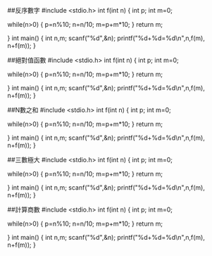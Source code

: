 ##反序數字
#include <stdio.h>
int f(int n)
{
 int p;
 int m=0;
 
 while(n>0)
 {
  p=n%10;
  n=n/10;
  m=p+m*10;
  }
  return m;
 
 
 
 
 }
int main()
{
int n,m;
scanf("%d",&n);
printf("%d+%d=%d\n",n,f(m), n+f(m));
}

##絕對值函數
#include <stdio.h>
int f(int n)
{
 int p;
 int m=0;
 
 while(n>0)
 {
  p=n%10;
  n=n/10;
  m=p+m*10;
  }
  return m;
 
 
 
 
 }
int main()
{
int n,m;
scanf("%d",&n);
printf("%d+%d=%d\n",n,f(m), n+f(m));
}

##N數之和 
#include <stdio.h>
int f(int n)
{
 int p;
 int m=0;
 
 while(n>0)
 {
  p=n%10;
  n=n/10;
  m=p+m*10;
  }
  return m;
 
 
 
 
 }
int main()
{
int n,m;
scanf("%d",&n);
printf("%d+%d=%d\n",n,f(m), n+f(m));
}


##三數極大
#include <stdio.h>
int f(int n)
{
 int p;
 int m=0;
 
 while(n>0)
 {
  p=n%10;
  n=n/10;
  m=p+m*10;
  }
  return m;
 
 
 
 
 }
int main()
{
int n,m;
scanf("%d",&n);
printf("%d+%d=%d\n",n,f(m), n+f(m));
}

##計算商數
#include <stdio.h>
int f(int n)
{
 int p;
 int m=0;
 
 while(n>0)
 {
  p=n%10;
  n=n/10;
  m=p+m*10;
  }
  return m;
 
 
 
 
 }
int main()
{
int n,m;
scanf("%d",&n);
printf("%d+%d=%d\n",n,f(m), n+f(m));
}


